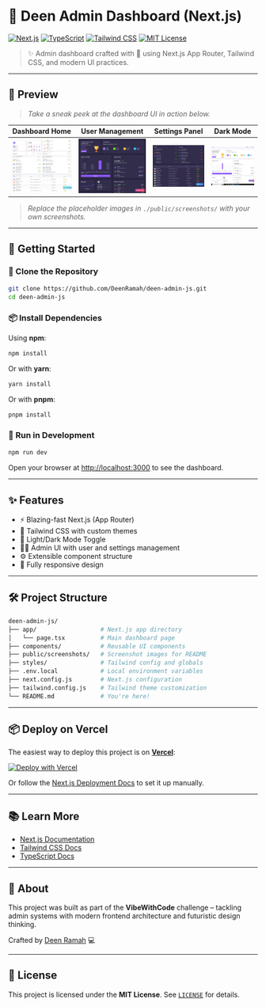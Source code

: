 # 🧠 Deen Admin Dashboard (Next.js)

[![Next.js](https://img.shields.io/badge/Built%20With-Next.js-000?style=for-the-badge&logo=next.js)](https://nextjs.org/)
[![TypeScript](https://img.shields.io/badge/Language-Javascript-blue?style=for-the-badge&logo=typescript)](https://www.typescriptlang.org/)
[![Tailwind CSS](https://img.shields.io/badge/Styled%20With-Tailwind%20CSS-38B2AC?style=for-the-badge&logo=tailwind-css)](https://tailwindcss.com/)
[![MIT License](https://img.shields.io/github/license/DeenRamah/deen-admin-js?style=for-the-badge)](LICENSE)

> ✨ Admin dashboard crafted with 💖 using Next.js App Router, Tailwind CSS, and modern UI practices.

---

## 📸 Preview

> _Take a sneak peek at the dashboard UI in action below._

| Dashboard Home | User Management | Settings Panel | Dark Mode |
|----------------|------------------|----------------|-----------|
| ![Dashboard Screenshot](./src/rt.jpg) | ![Users Screenshot](./src/vib.jpg) | ![Settings Screenshot](./src/vii.jpg) | ![Dark Mode Screenshot](./src/yu.jpg) |

> _Replace the placeholder images in `./public/screenshots/` with your own screenshots._

---

## 🚀 Getting Started

### 🧬 Clone the Repository

```bash
git clone https://github.com/DeenRamah/deen-admin-js.git
cd deen-admin-js
```

### 📦 Install Dependencies

Using **npm**:

```bash
npm install
```

Or with **yarn**:

```bash
yarn install
```

Or with **pnpm**:

```bash
pnpm install
```

### 🔧 Run in Development

```bash
npm run dev
```

Open your browser at [http://localhost:3000](http://localhost:3000) to see the dashboard.

---

## ✨ Features

- ⚡ Blazing-fast Next.js (App Router)
- 🎨 Tailwind CSS with custom themes
- 🌙 Light/Dark Mode Toggle
- 🧑‍💼 Admin UI with user and settings management
- ⚙️ Extensible component structure
- 📱 Fully responsive design

---

## 🛠️ Project Structure

```bash
deen-admin-js/
├── app/                  # Next.js app directory
│   └── page.tsx          # Main dashboard page
├── components/           # Reusable UI components
├── public/screenshots/   # Screenshot images for README
├── styles/               # Tailwind config and globals
├── .env.local            # Local environment variables
├── next.config.js        # Next.js configuration
├── tailwind.config.js    # Tailwind theme customization
└── README.md             # You're here!
```

---

## 📦 Deploy on Vercel

The easiest way to deploy this project is on **[Vercel](https://vercel.com/)**:

[![Deploy with Vercel](https://vercel.com/button)](https://vercel.com/new/project?template=DeenRamah/deen-admin-js)

Or follow the [Next.js Deployment Docs](https://nextjs.org/docs/deployment) to set it up manually.

---

## 📚 Learn More

- [Next.js Documentation](https://nextjs.org/docs)
- [Tailwind CSS Docs](https://tailwindcss.com/docs)
- [TypeScript Docs](https://www.typescriptlang.org/docs/)

---

## 🧠 About

This project was built as part of the **VibeWithCode** challenge – tackling admin systems with modern frontend architecture and futuristic design thinking. 

Crafted by [Deen Ramah](https://github.com/DeenRamah) 💻

---

## 🪪 License

This project is licensed under the **MIT License**. See [`LICENSE`](./LICENSE) for details.
